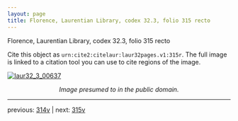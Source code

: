 ```yaml
---
layout: page
title: Florence, Laurentian Library, codex 32.3, folio 315 recto
---
```


Florence, Laurentian Library, codex 32.3, folio 315 recto

Cite this object as `urn:cite2:citelaur:laur32pages.v1:315r`.  The full image is linked to a citation tool you can use to cite regions of the image.

[![laur32_3_00637](http://www.homermultitext.org/iipsrv?IIIF=/project/homer/pyramidal/deepzoom/citelaur/laur32imgs/v1/laur32_3_00637.tif/full/800,/0/default.jpg)](http://www.homermultitext.org/ict2/?urn=urn:cite2:citelaur:laur32imgs.v1:laur32_3_00637) 

<p style="text-align: center; font-style: italic;">Image presumed to in the public domain.</p>

---

previous: [314v](../314v/) | next: [315v](../315v/)